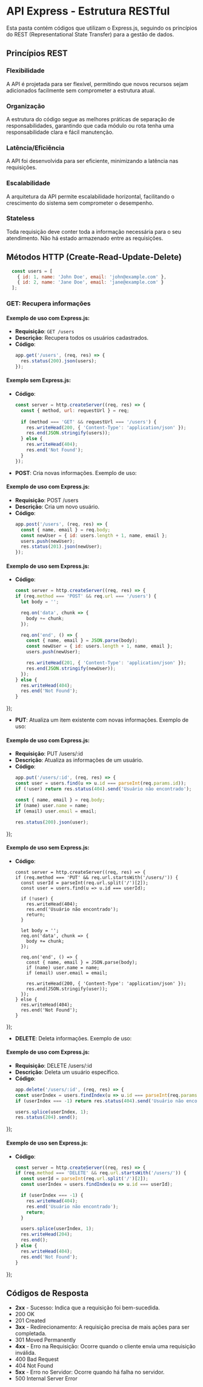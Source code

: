 # API Express - Estrutura RESTful

Esta pasta contém códigos que utilizam o Express.js, seguindo os princípios do REST (Representational State Transfer) para a gestão de dados.

## Princípios REST

### Flexibilidade
A API é projetada para ser flexível, permitindo que novos recursos sejam adicionados facilmente sem comprometer a estrutura atual.

### Organização
A estrutura do código segue as melhores práticas de separação de responsabilidades, garantindo que cada módulo ou rota tenha uma responsabilidade clara e fácil manutenção.

### Latência/Eficiência
A API foi desenvolvida para ser eficiente, minimizando a latência nas requisições.

### Escalabilidade
A arquitetura da API permite escalabilidade horizontal, facilitando o crescimento do sistema sem comprometer o desempenho.

### Stateless
Toda requisição deve conter toda a informação necessária para o seu atendimento. Não há estado armazenado entre as requisições.

## Métodos HTTP (Create-Read-Update-Delete)

```javascript
  const users = [
    { id: 1, name: 'John Doe', email: 'john@example.com' },
    { id: 2, name: 'Jane Doe', email: 'jane@example.com' }
  ];
```

### **GET**: Recupera informações
#### Exemplo de uso com Express.js:

- **Requisição**: `GET /users`
- **Descrição**: Recupera todos os usuários cadastrados.
- **Código**:
  ```javascript
  app.get('/users', (req, res) => {
    res.status(200).json(users);
  });

#### Exemplo sem Express.js: 

- **Código**:
  ```javascript
  const server = http.createServer((req, res) => {
    const { method, url: requestUrl } = req;
    
    if (method === 'GET' && requestUrl === '/users') {
      res.writeHead(200, { 'Content-Type': 'application/json' });
      res.end(JSON.stringify(users));
    } else {
      res.writeHead(404);
      res.end('Not Found');
    }
  });
- **POST**: Cria novas informações. Exemplo de uso:
#### Exemplo de uso com Express.js:

- **Requisição**: POST /users
- **Descrição**: Cria um novo usuário.
- **Código**:
  ```javascript
  app.post('/users', (req, res) => {
    const { name, email } = req.body;
    const newUser = { id: users.length + 1, name, email };
    users.push(newUser);
    res.status(201).json(newUser);
  });

#### Exemplo de uso sem Express.js: 
- **Código**:
  ```javascript
  const server = http.createServer((req, res) => {
  if (req.method === 'POST' && req.url === '/users') {
    let body = '';

    req.on('data', chunk => {
      body += chunk;
    });

    req.on('end', () => {
      const { name, email } = JSON.parse(body);
      const newUser = { id: users.length + 1, name, email };
      users.push(newUser);

      res.writeHead(201, { 'Content-Type': 'application/json' });
      res.end(JSON.stringify(newUser));
    });
  } else {
    res.writeHead(404);
    res.end('Not Found');
  }
});
  
- **PUT**: Atualiza um item existente com novas informações. Exemplo de uso:
#### Exemplo de uso com Express.js:
- **Requisição**: PUT /users/:id
- **Descrição**: Atualiza as informações de um usuário.
- **Código**:
  ```javascript
  app.put('/users/:id', (req, res) => {
  const user = users.find(u => u.id === parseInt(req.params.id));
  if (!user) return res.status(404).send('Usuário não encontrado');

  const { name, email } = req.body;
  if (name) user.name = name;
  if (email) user.email = email;

  res.status(200).json(user);
});

#### Exemplo de uso sem Express.js:
- **Código**:
  ```javascript:
  const server = http.createServer((req, res) => {
  if (req.method === 'PUT' && req.url.startsWith('/users/')) {
    const userId = parseInt(req.url.split('/')[2]);
    const user = users.find(u => u.id === userId);

    if (!user) {
      res.writeHead(404);
      res.end('Usuário não encontrado');
      return;
    }

    let body = '';
    req.on('data', chunk => {
      body += chunk;
    });

    req.on('end', () => {
      const { name, email } = JSON.parse(body);
      if (name) user.name = name;
      if (email) user.email = email;

      res.writeHead(200, { 'Content-Type': 'application/json' });
      res.end(JSON.stringify(user));
    });
  } else {
    res.writeHead(404);
    res.end('Not Found');
  }
});

- **DELETE**: Deleta informações. Exemplo de uso:
#### Exemplo de uso com Express.js:
- **Requisição**: DELETE /users/:id
- **Descrição**: Deleta um usuário específico.
- **Código**:
  ```javascript
  app.delete('/users/:id', (req, res) => {
  const userIndex = users.findIndex(u => u.id === parseInt(req.params.id));
  if (userIndex === -1) return res.status(404).send('Usuário não encontrado');
  
  users.splice(userIndex, 1);
  res.status(204).send();
});

#### Exemplo de uso sen Express.js:
- **Código**:
  ```javascript
  const server = http.createServer((req, res) => {
  if (req.method === 'DELETE' && req.url.startsWith('/users/')) {
    const userId = parseInt(req.url.split('/')[2]);
    const userIndex = users.findIndex(u => u.id === userId);

    if (userIndex === -1) {
      res.writeHead(404);
      res.end('Usuário não encontrado');
      return;
    }

    users.splice(userIndex, 1);
    res.writeHead(204);
    res.end();
  } else {
    res.writeHead(404);
    res.end('Not Found');
  }
});

## Códigos de Resposta

- **2xx** - Sucesso: Indica que a requisição foi bem-sucedida.
- 200 OK
- 201 Created
- **3xx** - Redirecionamento: A requisição precisa de mais ações para ser completada.
- 301 Moved Permanently
- **4xx** - Erro na Requisição: Ocorre quando o cliente envia uma requisição inválida.
- 400 Bad Request
- 404 Not Found
- **5xx** - Erro no Servidor: Ocorre quando há falha no servidor.
- 500 Internal Server Error
